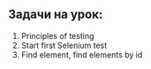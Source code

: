## Задачи на урок:

1. Principles of testing
2. Start first Selenium test
3. Find element, find elements by id
